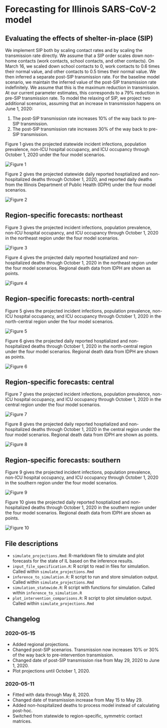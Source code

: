 # Forecasting for Illinois SARS-CoV-2 model

## Evaluating the effects of shelter-in-place (SIP)
We implement SIP both by scaling contact rates and by scaling the transmission rate directly.
We assume that a SIP order scales down non-home contacts (work contacts, school contacts, and other contacts). 
On March 16, we scaled down school contacts to 0, work contacts to 0.6 times their normal value, and other contacts to 0.5 times their normal value. 
We then inferred a separate post-SIP transmission rate.
For the baseline model scenario, we maintain the inferred value of the post-SIP transmission rate indefinitely. We assume that this is the maximum reduction in transmission. At our current parameter estimates, this corresponds to a 79% reduction in pre-SIP transmission rate. To model the relaxing of SIP, we project two additional scenarios, assuming that an increase in transmission happens on June 1, 2020:

1. The post-SIP transmission rate increases 10% of the way back to pre-SIP transmission.
2. The post-SIP transmission rate increases 30% of the way back to pre-SIP transmission.


Figure 1 gives the projected statewide incident infections, population prevalence, non-ICU hospital occupancy, and ICU occupancy through October 1, 2020 under the four model scenarios. 

![Figure 1](./plots/summary_outputs.png)

Figure 2 gives the projected statewide daily reported hosptialized and non-hospitalized deaths through October 1, 2020, and reported daily deaths from the Illinois Department of Public Health (IDPH) under the four model scenarios. 

![Figure 2](./plots/death_summary_outputs.png) 

## Region-specific forecasts: northeast

Figure 3 gives the projected incident infections, population prevalence, non-ICU hospital occupancy, and ICU occupancy through October 1, 2020 in the northeast region under the four model scenarios. 

![Figure 3](./plots/region_3_summary_1__4reg.outputs.png)

Figure 4 gives the projected daily reported hosptialized and non-hospitalized deaths through October 1, 2020 in the northeast region under the four model scenarios. Regional death data from IDPH are shown as points.

![Figure 4](./plots/region_3_death_summary_outputs.png) 

## Region-specific forecasts: north-central

Figure 5 gives the projected incident infections, population prevalence, non-ICU hospital occupancy, and ICU occupancy through October 1, 2020 in the north-central region under the four model scenarios. 

![Figure 5](./plots/region_1_summary_1__4reg.outputs.png)

Figure 6 gives the projected daily reported hosptialized and non-hospitalized deaths through October 1, 2020 in the north-central region under the four model scenarios. Regional death data from IDPH are shown as points.

![Figure 6](./plots/region_1_death_summary_outputs.png) 

## Region-specific forecasts: central

Figure 7 gives the projected incident infections, population prevalence, non-ICU hospital occupancy, and ICU occupancy through October 1, 2020 in the central region under the four model scenarios. 

![Figure 7](./plots/region_2_summary_1__4reg.outputs.png)

Figure 8 gives the projected daily reported hosptialized and non-hospitalized deaths through October 1, 2020 in the central region under the four model scenarios. Regional death data from IDPH are shown as points.

![Figure 8](./plots/region_2_death_summary_outputs.png) 

## Region-specific forecasts: southern

Figure 9 gives the projected incident infections, population prevalence, non-ICU hospital occupancy, and ICU occupancy through October 1, 2020 in the southern region under the four model scenarios. 

![Figure 9](./plots/region_4_summary_1__4reg.outputs.png)

Figure 10 gives the projected daily reported hosptialized and non-hospitalized deaths through October 1, 2020 in the southern region under the four model scenarios. Regional death data from IDPH are shown as points.

![Figure 10](./plots/region_4_death_summary_outputs.png) 


## File descriptions

* `simulate_projections.Rmd`: R-markdown file to simulate and plot forecasts for the state of IL based on the inference results.
* `input_file_specification.R`: R script to read in files for simulation. Called within `simulate_projections.Rmd`
* `inference_to_simulation.R`: R script to run and store simulation output. Called within `simulate_projections.Rmd`
* `simulation_statewide.R`: R script with functions for simulation. Called within `inference_to_simulation.R`
* `plot_intervention_comparisons.R`: R script to plot simulation output. Called within `simulate_projections.Rmd`

## Changelog
### 2020-05-15
* Added regional projections.
* Changed post-SIP scenarios. Transmission now increases 10% or 30% of the way back to pre-intervention transmission.
* Changed date of post-SIP transmission rise from May 29, 2020 to June 1, 2020.
* Plot projections until October 1, 2020.

### 2020-05-11
* Fitted with data through May 8, 2020. 
* Changed date of transmission increase from May 15 to May 29.
* Added non-hospitalized deaths to process model instead of calculating post-hoc. 
* Switched from statewide to region-specific, symmetric contact matrices.

